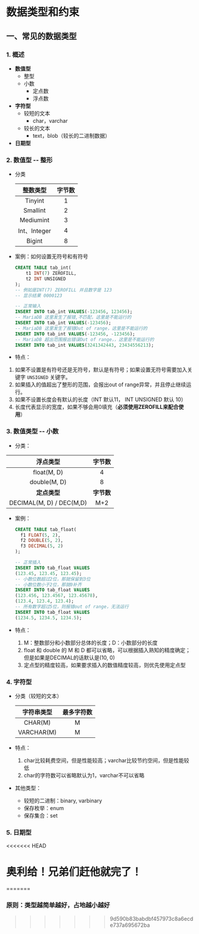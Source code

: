 # 	数据类型和约束

## 一、常见的数据类型

### 1. 概述

+ **数值型**
  + 整型
  + 小数
    + 定点数
    + 浮点数
+ **字符型**
  + 较短的文本
    + char，varchar
  + 较长的文本
    + text，blob（较长的二进制数据）
+ **日期型**

### 2. 数值型 -- 整形

+ 分类

    |   整数类型   | 字节数 |
    | :----------: | :----: |
    |   Tinyint    |   1    |
    |   Smallint   |   2    |
    |  Mediumint   |   3    |
    | Int、Integer |   4    |
    |    Bigint    |   8    |

+ 案例：如何设置无符号和有符号

    ```sql
    CREATE TABLE tab_int(
        t1 INT(7) ZEROFILL,
        t2 INT UNSIGNED
    );
    -- 例如是INT(7) ZEROFILL 并且数字是 123
    -- 显示结果 0000123

    -- 正常输入
    INSERT INTO tab_int VALUES(-123456, 123456);
    -- MariaDB 这里发生了报错,不匹配，这里是不能运行的
    INSERT INTO tab_int VALUES(-123456);
    -- MariaDB 这里发生了报错Out of range，这里是不能运行的
    INSERT INTO tab_int VALUES(-123456, -123456);
    -- MariaDB 超出范围报出错误Out of range，，这里是不能运行的
    INSERT INTO tab_int VALUES(3241342443, 23434556213);
    ```

+ 特点：
1. 如果不设置是有符号还是无符号，默认是有符号；如果设置无符号需要加入关键字 `UNSIGNED` 关键字。
  2. 如果插入的值超出了整形的范围，会报出out of range异常，并且停止继续运行。
  3. 如果不设置长度会有默认的长度（INT 默认11， INT UNSIGNED 默认 10）
  4. 长度代表显示的宽度，如果不够会用0填充（**必须使用ZEROFILL来配合使用**）

### 3. 数值类型 -- 小数

+ 分类：

|         浮点类型         |   字节数   |
| :----------------------: | :--------: |
|       float(M, D)        |     4      |
|       double(M, D)       |     8      |
|       **定点类型**       | **字节数** |
| DECIMAL(M, D) / DEC(M,D) |    M+2     |

+ 案例：

  ```sql
  CREATE TABLE tab_float(
  	f1 FLOAT(5, 2),
  	f2 DOUBLE(5, 2),
  	f3 DECIMAL(5, 2)
  );
  
  -- 正常插入
  INSERT INTO tab_float VALUES
  (123.45, 123.45, 123.45);
  -- 小数位数超过2位，那就保留到3位
  -- 小数位数小于2位，那就0补齐
  INSERT INTO tab_float VALUES
  (123.456, 123.4567, 123.45678),
  (123.4, 123.4, 123.4);
  -- 所有数字超过5位，则报错out of range，无法运行
  INSERT INTO tab_float VALUES
  (1234.5, 1234.5, 1234.5);
  ```

+ 特点：

  1. M：整数部分和小数部分总体的长度；D：小数部分的长度
  2. float 和 double 的 M 和 D 都可以省略，可以根据插入熟知的精度确定；但是如果是DECIMAL的话默认是(10, 0)
  3. 定点型的精度较高，如果要求插入的数值精度较高，则优先使用定点型

### 4. 字符型

+ 分类（较短的文本）

  | 字符串类型 | 最多字符数 |
  | :--------: | :--------: |
  |  CHAR(M)   |     M      |
  | VARCHAR(M) |     M      |

+ 特点：

  1. char比较耗费空间，但是性能较高；varchar比较节约空间，但是性能较低
  2. char的字符数可以省略默认为1，varchar不可以省略

+ 其他类型：

  + 较短的二进制：binary,  varbinary
  + 保存枚举：enum
  + 保存集合：set

### 5. 日期型



























<<<<<<< HEAD
# 奥利给！兄弟们赶他就完了！

=======
### 原则：类型越简单越好，占地越小越好
>>>>>>> 9d590b83babdbf457973c8a6ecde737a695672ba
